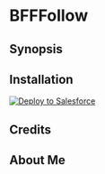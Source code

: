 # BFFFollow

## Synopsis

## Installation

<a href="https://githubsfdeploy.herokuapp.com?owner=jrattanpal&repo=BFFFollow">
  <img alt="Deploy to Salesforce" src="https://raw.githubusercontent.com/afawcett/githubsfdeploy/master/deploy.png">
</a>


## Credits


## About Me
